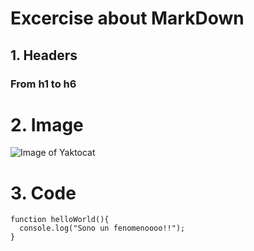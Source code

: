 # Excercise about MarkDown
## 1. Headers
### From h1 to h6

# 2. Image
![Image of Yaktocat](https://octodex.github.com/images/yaktocat.png)

# 3. Code
```
function helloWorld(){
  console.log("Sono un fenomenoooo!!");
}
```
